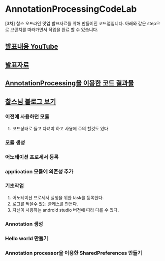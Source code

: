 # AnnotationProcessingCodeLab
[3차] 찰스 오프라인 밋업 발표자료를 위해 만들어진 코드랩입니다.
아래와 같은 step으로 브랜치를 따라가면서 작업을 완료 할 수 있습니다.

## [발표내용 YouTube](https://www.youtube.com/watch?v=G-e-FB3oFa4)

## [발표자료](https://www.charlezz.com/wordpress/wp-content/uploads/2020/05/digging_into_Annotation_Processor-.pdf)

## [AnnotationProcessing을 이용한 코드 결과물](https://git.eastar.dev/EastarPreferences)

## [찰스님 블로그 보기](https://www.charlezz.com/?p=44148)

### 이전에 사용하던 모듈
1. 코드상태로 들고 다녀야 하고 사용에 주의 할것도 있다

### 모듈 생성

### 어노테이션 프로세서 등록

### application 모듈에 의존성 추가

### 기초작업
1. 어노테이션 프로세서 실행을 위한 task를 등록한다.
2. 로그를 찍을수 있는 클레스를 만든다.
3. 자신이 사용하는 android studio 버전에 따라 다를 수 있다.

### Annotation 생성

### Hello world 만들기

### Annotation processor을 이용한 SharedPreferences 만들기
